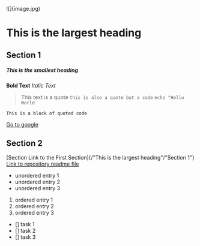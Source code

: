 ![]{image.jpg)
# This is the largest heading
## Section 1
##### This is the smallest heading
**Bold Text** *Italic Text* 
> This text is a quote
`this is also a quote but a code` `echo "Hello World`
```
This is a block of quoted code
```
[Go to google](https://www.google/com)
## Section 2
[Section Link to the First Section]{/"This is the largest heading"/"Section 1"}
[Link to repository readme file](./README.md)
- unordered entry 1
- unordered entry 2
- unordered entry 3
1. ordered entry 1
2. ordered entry 2
3. ordered entry 3
- [] task 1
- [] task 2
- [] task 3
